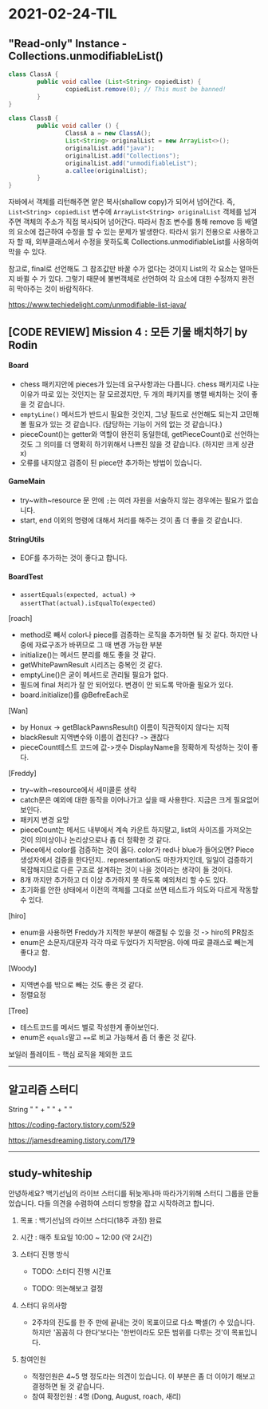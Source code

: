 # 2021-02-24-TIL

## "Read-only" Instance - Collections.unmodifiableList()

```java
class ClassA {
		public void callee (List<String> copiedList) {
				copiedList.remove(0); // This must be banned!
		}
}
```

```java
class ClassB {
		public void caller () {
				ClassA a = new ClassA();
				List<String> originalList = new ArrayList<>();
				originalList.add("java");
				originalList.add("Collections");
				originalList.add("unmodifiableList");
				a.callee(originalList);
		}
}
```

자바에서 객체를 리턴해주면 얕은 복사(shallow copy)가 되어서 넘어간다. 즉, `List<String> copiedList` 변수에 `ArrayList<String> originalList` 객체를 넘겨주면 객체의 주소가 직접 복사되어 넘어간다. 따라서 참조 변수를 통해 remove 등 배열의 요소에 접근하여 수정을 할 수 있는 문제가 발생한다. 따라서 읽기 전용으로 사용하고자 할 때, 외부클래스에서 수정을 못하도록 Collections.unmodifiableList를 사용하여 막을 수 있다.

참고로, final로 선언해도  그 참조값만 바꿀 수가 없다는 것이지 List의 각 요소는 얼마든지 바뀔 수 가 있다. 그렇기 때문에 불변객체로 선언하여 각 요소에 대한 수정까지 완전히 막아주는 것이 바람직하다.

https://www.techiedelight.com/unmodifiable-list-java/



## [CODE REVIEW] Mission 4 : 모든 기물 배치하기 by Rodin

#### Board

- chess 패키지안에 pieces가 있는데 요구사항과는 다릅니다. chess 패키지로 나눈 이유가 따로 있는 것인지는 잘 모르겠지만, 두 개의 패키지를 병렬 배치하는 것이 좋을 것 같습니다.
- `emptyLine()` 메서드가 반드시 필요한 것인지, 그냥 필드로 선언해도 되는지 고민해볼 필요가 있는 것 같습니다. (담당하는 기능이 거의 없는 것 같습니다.)
- pieceCount()는 getter와 역할이 완전히 동일한데, getPieceCount()로 선언하는 것도 그 의미를 더 명확히 하기위해서 나쁘진 않을 것 같습니다. (하지만 크게 상관 x)
- 오류를 내지않고 검증이 된 piece만 추가하는 방법이 있습니다.

#### GameMain

- try~with~resource 문 안에 `;`는 여러 자원을 서술하지 않는 경우에는 필요가 없습니다.
- start, end 이외의 명령에 대해서 처리를 해주는 것이 좀 더 좋을 것 같습니다.

#### StringUtils

- EOF를 추가하는 것이 좋다고 합니다.

#### BoardTest

- `assertEquals(expected, actual)` -> `assertThat(actual).isEqualTo(expected)`



[roach]

- method로 빼서 color나 piece를 검증하는 로직을 추가하면 될 것 같다. 하지만 나중에 자료구조가 바뀌므로 그 때 변경 가능한 부분
- initialize()는 메서드 분리를 해도 좋을 것 같다.
- getWhitePawnResult 시리즈는 중복인 것 같다.
- emptyLine()은 굳이 메서드로 관리될 필요가 없다.
- 필드에 final 처리가 잘 안 되어있다. 변경이 안 되도록 막아줄 필요가 있다.
- board.initialize()를 @BefreEach로

[Wan]

- by Honux -> getBlackPawnsResult() 이름이 직관적이지 않다는 지적
- blackResult 지역변수와 이름이 겹친다? -> 괜찮다
- pieceCount테스트 코드에 값->갯수 DisplayName을 정확하게 작성하는 것이 좋다.

[Freddy]

- try~with~resource에서 세미콜론 생략
- catch문은 예외에 대한 동작을 이어나가고 싶을 때 사용한다. 지금은 크게 필요없어 보인다.
- 패키지 변경 요망
- pieceCount는 메서드 내부에서 계속 카운트 하지말고, list의 사이즈를 가져오는 것이 의미상이나 논리상으로나 좀 더 정확한 것 같다.
- Piece에서 color를 검증하는 것이 옳다. color가 red나 blue가 들어오면? Piece 생성자에서 검증을 한다던지.. representation도 마찬가지인데, 일일이 검증하기 복잡해지므로 다른 구조로 설계하는 것이 나을 것이라는 생각이 들 것이다.
- 8개 까지만 추가하고 더 이상 추가하지 못 하도록 예외처리 할 수도 있다.
- 초기화를 안한 상태에서 이전의 객체를 그대로 쓰면 테스트가 의도와 다르게 작동할 수 있다.

[hiro]

- enum을 사용하면 Freddy가 지적한 부분이 해결될 수 있을 것 -> hiro의 PR참조
- enum은 소문자/대문자 각각 따로 두었다가 지적받음. 아예 따로 클래스로 빼는게 좋다고 함.

[Woody]

- 지역변수를 밖으로 빼는 것도 좋은 것 같다.
- 정렬요정

[Tree]

- 테스트코드를 메서드 별로 작성한게 좋아보인다.
- enum은 `equals`말고 `==`로 비교 가능해서 좀 더 좋은 것 같다.

보일러 플레이트 - 핵심 로직을 제외한 코드

---

## 알고리즘 스터디

String " " + " " + " "

https://coding-factory.tistory.com/529

https://jamesdreaming.tistory.com/179

---

## study-whiteship

안녕하세요? 백기선님의 라이브 스터디를 뒤늦게나마 따라가기위해 스터디 그룹을 만들었습니다. 다들 의견을 수렴하여 스터디 방향을 잡고 시작하려고 합니다.

1. 목표 : 백기선님의 라이브 스터디(18주 과정) 완료 

2. 시간 : 매주 토요일 10:00 ~ 12:00 (약 2시간)

3. 스터디 진행 방식

   - TODO: 스터디 진행 시간표

   - TODO: 의논해보고 결정

4. 스터디 유의사항

   - 2주차의 진도를 한 주 만에 끝내는 것이 목표이므로 다소 빡셀(?) 수 있습니다. 하지만 '꼼꼼히 다 한다'보다는 '한번이라도 모든 범위를 다루는 것'이 목표입니다.

5. 참여인원

   - 적정인원은 4~5 명 정도라는 의견이 있습니다. 이 부분은 좀 더 이야기 해보고 결정하면 될 것 같습니다.
   - 참여 확정인원 : 4명 (Dong, August, roach, 새리)
     